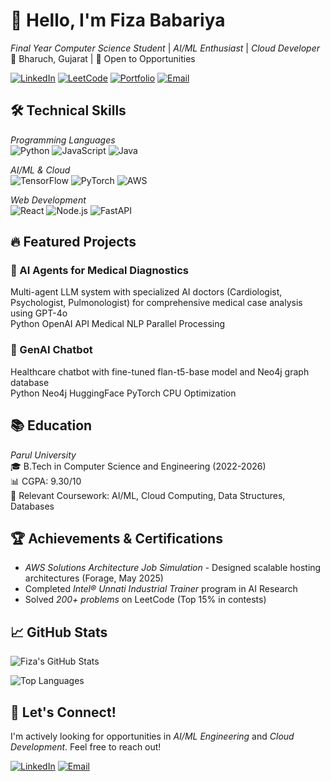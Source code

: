 # 👋 Hello, I'm Fiza Babariya

*Final Year Computer Science Student* | *AI/ML Enthusiast* | *Cloud Developer*  
📍 Bharuch, Gujarat | 💼 Open to Opportunities  

[![LinkedIn](https://img.shields.io/badge/LinkedIn-0A66C2?style=for-the-badge&logo=linkedin&logoColor=white)](https://www.linkedin.com/in/fiza-babariya-a94a47261/)
[![LeetCode](https://img.shields.io/badge/LeetCode-FFA116?style=for-the-badge&logo=leetcode&logoColor=black)](https://leetcode.com/u/fiza2510/)
[![Portfolio](https://img.shields.io/badge/Portfolio-4285F4?style=for-the-badge&logo=google-chrome&logoColor=white)](https://fizababariya.vercel.app/)
[![Email](https://img.shields.io/badge/Email-EA4335?style=for-the-badge&logo=gmail&logoColor=white)](mailto:fizababariya@gmail.com)

## 🛠 Technical Skills

*Programming Languages*  
![Python](https://img.shields.io/badge/Python-3776AB?style=flat-square&logo=python&logoColor=white)
![JavaScript](https://img.shields.io/badge/JavaScript-F7DF1E?style=flat-square&logo=javascript&logoColor=black)
![Java](https://img.shields.io/badge/Java-007396?style=flat-square&logo=java&logoColor=white)

*AI/ML & Cloud*  
![TensorFlow](https://img.shields.io/badge/TensorFlow-FF6F00?style=flat-square&logo=tensorflow&logoColor=white)
![PyTorch](https://img.shields.io/badge/PyTorch-EE4C2C?style=flat-square&logo=pytorch&logoColor=white)
![AWS](https://img.shields.io/badge/AWS-232F3E?style=flat-square&logo=amazon-aws&logoColor=white)

*Web Development*  
![React](https://img.shields.io/badge/React-61DAFB?style=flat-square&logo=react&logoColor=black)
![Node.js](https://img.shields.io/badge/Node.js-339933?style=flat-square&logo=node.js&logoColor=white)
![FastAPI](https://img.shields.io/badge/FastAPI-009688?style=flat-square&logo=fastapi&logoColor=white)

## 🔥 Featured Projects

### 🤖 AI Agents for Medical Diagnostics
Multi-agent LLM system with specialized AI doctors (Cardiologist, Psychologist, Pulmonologist) for comprehensive medical case analysis using GPT-4o  
Python OpenAI API Medical NLP Parallel Processing

### 🧠 GenAI Chatbot
Healthcare chatbot with fine-tuned flan-t5-base model and Neo4j graph database  
Python Neo4j HuggingFace PyTorch CPU Optimization

## 📚 Education

*Parul University*  
🎓 B.Tech in Computer Science and Engineering (2022-2026)  
📊 CGPA: 9.30/10  
📝 Relevant Coursework: AI/ML, Cloud Computing, Data Structures, Databases

## 🏆 Achievements & Certifications

- *AWS Solutions Architecture Job Simulation* - Designed scalable hosting architectures (Forage, May 2025)
- Completed *Intel® Unnati Industrial Trainer* program in AI Research
- Solved *200+ problems* on LeetCode (Top 15% in contests)

## 📈 GitHub Stats

![Fiza's GitHub Stats](https://github-readme-stats.vercel.app/api?username=FizaBabariya&show_icons=true&theme=radical&hide_border=true)

![Top Languages](https://github-readme-stats.vercel.app/api/top-langs/?username=FizaBabariya&layout=compact&theme=radical&hide_border=true)

## 💬 Let's Connect!

I'm actively looking for opportunities in *AI/ML Engineering* and *Cloud Development*. Feel free to reach out!

[![LinkedIn](https://img.shields.io/badge/-Message_me_on_LinkedIn-blue?style=flat-square&logo=linkedin)](https://www.linkedin.com/in/fiza-babariya-a94a47261/)
[![Email](https://img.shields.io/badge/-Send_me_an_Email-red?style=flat-square&logo=gmail)](mailto:fizababariya@gmail.com)
